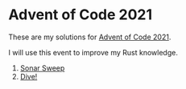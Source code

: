 # Advent of Code 2021

These are my solutions for [Advent of Code 2021](https://adventofcode.com/2021).

I will use this event to improve my Rust knowledge.

1. [Sonar Sweep](day-01/README.md)
2. [Dive!](day-02/README.md)
